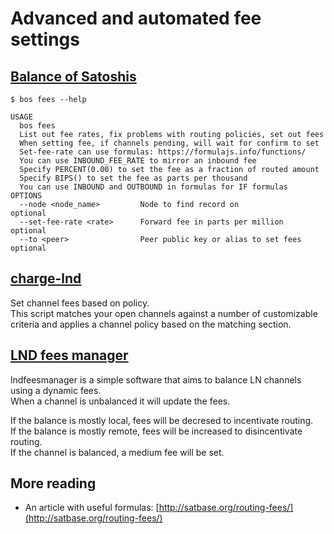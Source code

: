 # Advanced and automated fee settings

## [Balance of Satoshis](https://github.com/alexbosworth/balanceofsatoshis)

`$ bos fees --help`

```text
USAGE
  bos fees 
  List out fee rates, fix problems with routing policies, set out fees
  When setting fee, if channels pending, will wait for confirm to set
  Set-fee-rate can use formulas: https://formulajs.info/functions/
  You can use INBOUND_FEE_RATE to mirror an inbound fee
  Specify PERCENT(0.00) to set the fee as a fraction of routed amount
  Specify BIPS() to set the fee as parts per thousand
  You can use INBOUND and OUTBOUND in formulas for IF formulas
OPTIONS
  --node <node_name>         Node to find record on                    optional      
  --set-fee-rate <rate>      Forward fee in parts per million          optional      
  --to <peer>                Peer public key or alias to set fees      optional
```

## [charge-lnd](https://github.com/accumulator/charge-lnd)

Set channel fees based on policy.  
This script matches your open channels against a number of customizable criteria and applies a channel policy based on the matching section.

## [LND fees manager](https://gitlab.com/nolith/lndfeesmanager)

lndfeesmanager is a simple software that aims to balance LN channels using a dynamic fees.  
When a channel is unbalanced it will update the fees.

If the balance is mostly local, fees will be decresed to incentivate routing.  
If the balance is mostly remote, fees will be increased to disincentivate routing.  
If the channel is balanced, a medium fee will be set.

## More reading

* An article with useful formulas: [http://satbase.org/routing-fees/](http://satbase.org/routing-fees/)

